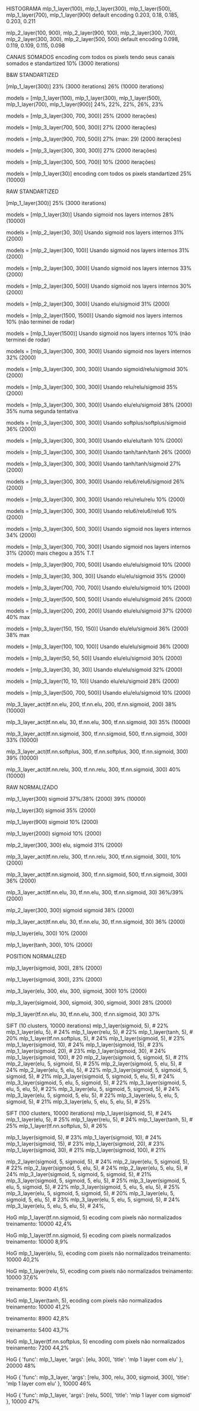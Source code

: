 HISTOGRAMA
mlp_1_layer(100), mlp_1_layer(300), mlp_1_layer(500), mlp_1_layer(700), mlp_1_layer(900)
default encoding
0.203, 0.18, 0.185, 0.203, 0.211

mlp_2_layer(100, 900), mlp_2_layer(900, 100), mlp_2_layer(300, 700), mlp_2_layer(300, 300), mlp_2_layer(500, 500)
default encoding
0.098, 0.119, 0.109, 0.115, 0.098

CANAIS SOMADOS
encoding com todos os pixels tendo seus canais somados e standartized
10% (3000 iterations)

B&W STANDARTIZED

[mlp_1_layer(300)]
23% (3000 iterations)
26% (10000 iterations)

models = [mlp_1_layer(100), mlp_1_layer(300), mlp_1_layer(500), mlp_1_layer(700), mlp_1_layer(900)]
24%, 22%, 22%, 26%, 23%

models = [mlp_3_layer(300, 700, 300)]
25% (2000 iterações)

models = [mlp_3_layer(700, 500, 300)]
27% (2000 iterações)

models = [mlp_3_layer(900, 700, 500)]
27% (max: 29) (2000 iterações)

models = [mlp_3_layer(300, 300, 300)]
27% (2000 iterações)

models = [mlp_3_layer(300, 500, 700)]
10% (2000 iterações)

models = [mlp_1_layer(30)]
encoding com todos os pixels standartized
25% (10000)

RAW STANDARTIZED

[mlp_1_layer(300)]
25% (3000 iterations)

models = [mlp_1_layer(30)]
Usando sigmoid nos layers internos
28% (10000)

models = [mlp_2_layer(30, 30)]
Usando sigmoid nos layers internos
31% (2000)

models = [mlp_2_layer(300, 100)]
Usando sigmoid nos layers internos
31% (2000)

models = [mlp_2_layer(300, 300)]
Usando sigmoid nos layers internos
33% (2000)

models = [mlp_2_layer(300, 500)]
Usando sigmoid nos layers internos
30% (2000)

models = [mlp_2_layer(300, 300)]
Usando elu/sigmoid
31% (2000)

models = [mlp_2_layer(1500, 1500)]
Usando sigmoid nos layers internos
10% (não terminei de rodar)

models = [mlp_1_layer(1500)]
Usando sigmoid nos layers internos
10% (não terminei de rodar)

models = [mlp_3_layer(300, 300, 300)]
Usando sigmoid nos layers internos
32% (2000)

models = [mlp_3_layer(300, 300, 300)]
Usando sigmoid/relu/sigmoid
30% (2000)

models = [mlp_3_layer(300, 300, 300)]
Usando relu/relu/sigmoid
35% (2000)

models = [mlp_3_layer(300, 300, 300)]
Usando elu/elu/sigmoid
38% (2000) 35% numa segunda tentativa

models = [mlp_3_layer(300, 300, 300)]
 Usando softplus/softplus/sigmoid
36% (2000)

models = [mlp_3_layer(300, 300, 300)]
Usando elu/elu/tanh
10% (2000)

models = [mlp_3_layer(300, 300, 300)]
Usando tanh/tanh/tanh
26% (2000)

models = [mlp_3_layer(300, 300, 300)]
Usando tanh/tanh/sigmoid
27% (2000)

models = [mlp_3_layer(300, 300, 300)]
Usando relu6/relu6/sigmoid
26% (2000)

models = [mlp_3_layer(300, 300, 300)]
Usando relu/relu/relu
10% (2000)

models = [mlp_3_layer(300, 300, 300)]
Usando relu6/relu6/relu6
10% (2000)

models = [mlp_3_layer(300, 500, 300)]
Usando sigmoid nos layers internos
34% (2000)

models = [mlp_3_layer(300, 700, 300)]
Usando sigmoid nos layers internos
31% (2000) mais chegou a 35% T.T

models = [mlp_3_layer(900, 700, 500)]
Usando elu/elu/sigmoid
10% (2000)

models = [mlp_3_layer(30, 300, 30)]
Usando elu/elu/sigmoid
35% (2000)

models = [mlp_3_layer(700, 700, 700)]
Usando elu/elu/sigmoid
10% (2000)

models = [mlp_3_layer(500, 500, 500)]
Usando elu/elu/sigmoid
26% (2000)

models = [mlp_3_layer(200, 200, 200)]
Usando elu/elu/sigmoid
37% (2000) 40% max

models = [mlp_3_layer(150, 150, 150)]
Usando elu/elu/sigmoid
36% (2000) 38% max

models = [mlp_3_layer(100, 100, 100)]
Usando elu/elu/sigmoid
36% (2000)

models = [mlp_3_layer(50, 50, 50)]
Usando elu/elu/sigmoid
30% (2000)

models = [mlp_3_layer(30, 30, 30)]
Usando elu/elu/sigmoid
32% (2000)

models = [mlp_3_layer(10, 10, 10)]
Usando elu/elu/sigmoid
28% (2000)

models = [mlp_3_layer(500, 700, 500)]
Usando elu/elu/sigmoid
10% (2000)

mlp_3_layer_act(tf.nn.elu, 200, tf.nn.elu, 200, tf.nn.sigmoid, 200)
38% (10000)

mlp_3_layer_act(tf.nn.elu, 30, tf.nn.elu, 300, tf.nn.sigmoid, 30)
35% (10000)

mlp_3_layer_act(tf.nn.sigmoid, 300, tf.nn.sigmoid, 500, tf.nn.sigmoid, 300)
33% (10000)

mlp_3_layer_act(tf.nn.softplus, 300, tf.nn.softplus, 300, tf.nn.sigmoid, 300)
39% (10000)

mlp_3_layer_act(tf.nn.relu, 300, tf.nn.relu, 300, tf.nn.sigmoid, 300)
40% (10000)

RAW NORMALIZADO

mlp_1_layer(300)
sigmoid
37%/38% (2000)
39% (10000)

mlp_1_layer(30)
sigmoid
35% (2000)

mlp_1_layer(900)
sigmoid
10% (2000)

mlp_1_layer(2000)
sigmoid
10% (2000)

mlp_2_layer(300, 300)
elu, sigmoid
31% (2000)

mlp_3_layer_act(tf.nn.relu, 300, tf.nn.relu, 300, tf.nn.sigmoid, 300),
10% (2000)

mlp_3_layer_act(tf.nn.sigmoid, 300, tf.nn.sigmoid, 500, tf.nn.sigmoid, 300)
36% (2000)

mlp_3_layer_act(tf.nn.elu, 30, tf.nn.elu, 300, tf.nn.sigmoid, 30)
36%/39% (2000)

mlp_2_layer(300, 300)
sigmoid sigmoid
38% (2000)

mlp_3_layer_act(tf.nn.elu, 30, tf.nn.elu, 30, tf.nn.sigmoid, 30)
36% (2000)

mlp_1_layer(elu, 300)
10% (2000)

mlp_1_layer(tanh, 300),
10% (2000)

POSITION NORMALIZED

mlp_1_layer(sigmoid, 300),
28% (2000)

mlp_1_layer(sigmoid, 300),
23% (2000)

mlp_3_layer(elu, 300, elu, 300, sigmoid, 300)
10% (2000)

mlp_3_layer(sigmoid, 300, sigmoid, 300, sigmoid, 300)
28% (2000)

mlp_3_layer(tf.nn.elu, 30, tf.nn.elu, 300, tf.nn.sigmoid, 30)
37%

SIFT (10 clusters, 10000 iterations)
mlp_1_layer(sigmoid, 5), # 22%
mlp_1_layer(elu, 5), # 24%
mlp_1_layer(relu, 5), # 22%
mlp_1_layer(tanh, 5), # 20%
mlp_1_layer(tf.nn.softplus, 5), # 24%
mlp_1_layer(sigmoid, 5), # 23%
mlp_1_layer(sigmoid, 10), # 24%
mlp_1_layer(sigmoid, 15), # 23%
mlp_1_layer(sigmoid, 20), # 23%
mlp_1_layer(sigmoid, 30), # 24%
mlp_1_layer(sigmoid, 100), # 20
mlp_2_layer(sigmoid, 5, sigmoid, 5), # 21%
mlp_2_layer(elu, 5, sigmoid, 5), # 25%
mlp_2_layer(sigmoid, 5, elu, 5), # 24%
mlp_2_layer(elu, 5, elu, 5), # 22%
mlp_3_layer(sigmoid, 5, sigmoid, 5, sigmoid, 5), # 21%
mlp_3_layer(sigmoid, 5, sigmoid, 5, elu, 5), # 24%
mlp_3_layer(sigmoid, 5, elu, 5, sigmoid, 5), # 22%
mlp_3_layer(sigmoid, 5, elu, 5, elu, 5), # 22%
mlp_3_layer(elu, 5, sigmoid, 5, sigmoid, 5), # 24%
mlp_3_layer(elu, 5, sigmoid, 5, elu, 5), # 22%
mlp_3_layer(elu, 5, elu, 5, sigmoid, 5), # 21%
mlp_3_layer(elu, 5, elu, 5, elu, 5), # 25%

SIFT (100 clusters, 10000 iterations)
mlp_1_layer(sigmoid, 5), # 24%
mlp_1_layer(elu, 5), # 25%
mlp_1_layer(relu, 5), # 24%
mlp_1_layer(tanh, 5), # 25%
mlp_1_layer(tf.nn.softplus, 5), # 26%

mlp_1_layer(sigmoid, 5), # 23%
mlp_1_layer(sigmoid, 10), # 24%
mlp_1_layer(sigmoid, 15), # 23%
mlp_1_layer(sigmoid, 20), # 23%
mlp_1_layer(sigmoid, 30), # 21%
mlp_1_layer(sigmoid, 100), # 21%

mlp_2_layer(sigmoid, 5, sigmoid, 5), # 24%
mlp_2_layer(elu, 5, sigmoid, 5), # 22%
mlp_2_layer(sigmoid, 5, elu, 5), # 24%
mlp_2_layer(elu, 5, elu, 5), # 24%
mlp_3_layer(sigmoid, 5, sigmoid, 5, sigmoid, 5), # 21%
mlp_3_layer(sigmoid, 5, sigmoid, 5, elu, 5), # 25%
mlp_3_layer(sigmoid, 5, elu, 5, sigmoid, 5), # 22%
mlp_3_layer(sigmoid, 5, elu, 5, elu, 5), # 25%
mlp_3_layer(elu, 5, sigmoid, 5, sigmoid, 5), # 20%
mlp_3_layer(elu, 5, sigmoid, 5, elu, 5), # 23%
mlp_3_layer(elu, 5, elu, 5, sigmoid, 5), # 24%
mlp_3_layer(elu, 5, elu, 5, elu, 5), # 24%,

HoG
mlp_1_layer(tf.nn.sigmoid, 5)
ecoding com pixels não normalizados
treinamento: 10000
42,4%

HoG
mlp_1_layer(tf.nn.sigmoid, 5)
ecoding com pixels normalizados
treinamento: 10000
8,9%

HoG
mlp_1_layer(elu, 5),
ecoding com pixels não normalizados
treinamento: 10000
40,2%

HoG
mlp_1_layer(relu, 5),
ecoding com pixels não normalizados
treinamento: 10000
37,6%

treinamento: 9000
41,6%

HoG
mlp_1_layer(tanh, 5),
ecoding com pixels não normalizados
treinamento: 10000
41,2%

treinamento: 8900
42,8%

treinamento: 5400
43,7%

HoG
mlp_1_layer(tf.nn.softplus, 5)
encoding com pixels não normalizados
treinamento: 7200
44,2%

HoG
{
    'func': mlp_1_layer,
    'args': [elu, 300],
    'title': 'mlp 1 layer com elu'
 },
 20000
 48%

HoG
{
 'func': mlp_3_layer,
 'args': [relu, 300, relu, 300, sigmoid, 300],
 'title': 'mlp 1 layer com elu'
},
10000
46%

HoG
{
    'func': mlp_1_layer,
    'args': [relu, 500],
    'title': 'mlp 1 layer com sigmoid'
},
10000
47%
